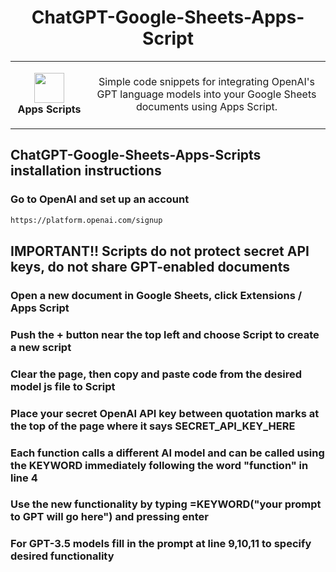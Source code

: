 <h1 align="center">ChatGPT-Google-Sheets-Apps-Script</h1>
<table align="center">
  <tr>
    <td align="center" height="108" width="108">
        <img     src="https://seeklogo.com/images/G/google-apps-script-logo-BDEAA5E2DF-seeklogo.com.png"
        width="48"
        height="48"
        />
        <br /><strong>Apps Scripts</strong>
    </td>
    <td align="center" height="108">
      <p align="center">Simple code snippets for integrating OpenAI's GPT language models into your Google Sheets documents using Apps Script.
      </p>
     </td>
   </tr>
 </table>


## ChatGPT-Google-Sheets-Apps-Scripts installation instructions

### Go to OpenAI and set up an account
```sh
https://platform.openai.com/signup
```
## IMPORTANT!! Scripts do not protect secret API keys, do not share GPT-enabled documents
### Open a new document in Google Sheets, click Extensions / Apps Script
### Push the + button near the top left and choose Script to create a new script
### Clear the page, then copy and paste code from the desired model js file to Script
### Place your secret OpenAI API key between quotation marks at the top of the page where it says SECRET_API_KEY_HERE
### Each function calls a different AI model and can be called using the KEYWORD immediately following the word "function" in line 4
### Use the new functionality by typing =KEYWORD("your prompt to GPT will go here") and pressing enter
### For GPT-3.5 models fill in the prompt at line 9,10,11 to specify desired functionality
